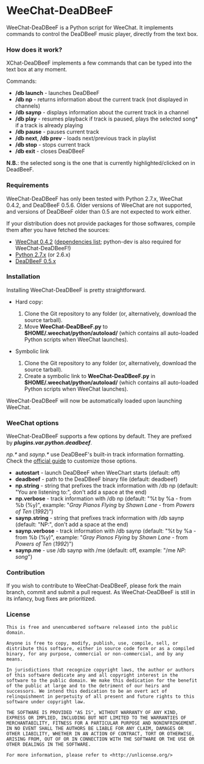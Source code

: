# WeeChat-DeaDBeeF
WeeChat-DeaDBeeF is a Python script for WeeChat. It implements commands to control the DeaDBeeF music player, directly from the text box.

###  How does it work?

XChat-DeaDBeeF implements a few commands that can be typed into the text box at any moment. 

Commands:

* **/db launch** - launches DeaDBeeF
* **/db np** - returns information about the current track (not displayed in channels)
* **/db saynp** - displays information about the current track in a channel
* **/db play** - resumes playback if track is paused, plays the selected song* if a track is already playing
* **/db pause** - pauses current track
* **/db next**, **/db prev** - loads next/previous track in playlist
* **/db stop** - stops current track
* **/db exit** - closes DeaDBeeF

**N.B.**: the selected song is the one that is currently highlighted/clicked on in DeadBeeF.

### Requirements

WeeChat-DeaDBeeF has only been tested with Python 2.7.x, WeeChat 0.4.2, and DeaDBeeF 0.5.6. Older versions of WeeChat are not supported, and versions of DeaDBeeF older than 0.5 are not expected to work either. 

If your distribution does not provide packages for those softwares, compile them after you have fetched the sources:

* [WeeChat 0.4.2](http://weechat.org/download "WeeChat :: download") ([dependencies list](http://www.weechat.org/files/doc/stable/weechat_user.en.html#source_package "Weechat :: User's Guide"); python-dev is also required for WeeChat-DeaDBeeF!)
* [Python 2.7.x](http://www.python.org/getit/ "Download Python") (or 2.6.x)
* [DeaDBeeF 0.5.x](http://deadbeef.sourceforge.net/download.html "DeaDBeeF - Ultimate Music Player For GNU/Linux")

### Installation

Installing WeeChat-DeaDBeeF is pretty straightforward.

* Hard copy:
    1. Clone the Git repository to any folder (or, alternatively, download the source tarball).
    2. Move **WeeChat-DeaDBeeF.py** to **$HOME/.weechat/python/autoload/** (which contains all auto-loaded Python scripts when WeeChat launches).

* Symbolic link
    1. Clone the Git repository to any folder (or, alternatively, download the source tarball).
    2. Create a symbolic link to **WeeChat-DeaDBeeF.py** in **$HOME/.weechat/python/autoload/** (which contains all auto-loaded Python scripts when WeeChat launches).

WeeChat-DeaDBeeF will now be automatically loaded upon launching WeeChat.

### WeeChat options

WeeChat-DeaDBeeF supports a few options by default. They are prefixed by **_plugins.var.python.deadbeef_**.

_np.*_ and _saynp.*_ use DeaDBeeF's built-in track information formatting. Check the [official guide](http://sourceforge.net/apps/mediawiki/deadbeef/index.php?title=Title_Formatting "SourceForge.net: Title Formatting - deadbeef") to customize those options.

* **autostart** - launch DeaDBeeF when WeeChart starts (default: off)
* **deadbeef** - path to the DeaDBeeF binary file (default: deadbeef)
* **np.string** - string that prefixes the track information with /db np (default: "You are listening to:", don't add a space at the end)
* **np.verbose** - track information with /db np (default: "%t by %a - from %b (%y)", example: "_Gray Pianos Flying_ by _Shawn Lane_ - from _Powers of Ten_ (_1992_)")
* **saynp.string** - string that prefixes track information with /db saynp (default: "NP:", don't add a space at the end)
* **saynp.verbose** - track information with /db saynp (default: "%t by %a - from %b (%y)", example: "_Gray Pianos Flying_ by _Shawn Lane_ - from _Powers of Ten_ (_1992_)")
* **saynp.me** - use /db saynp with /me (default: off, example: "/me _NP: song_")

### Contribution

If you wish to contribute to WeeChat-DeaDBeeF, please fork the main branch, commit and submit a pull request. As WeeChat-DeaDBeeF is still in its infancy, bug fixes are prioritized.

### License

```
This is free and unencumbered software released into the public domain.

Anyone is free to copy, modify, publish, use, compile, sell, or
distribute this software, either in source code form or as a compiled
binary, for any purpose, commercial or non-commercial, and by any
means.

In jurisdictions that recognize copyright laws, the author or authors
of this software dedicate any and all copyright interest in the
software to the public domain. We make this dedication for the benefit
of the public at large and to the detriment of our heirs and
successors. We intend this dedication to be an overt act of
relinquishment in perpetuity of all present and future rights to this
software under copyright law.

THE SOFTWARE IS PROVIDED "AS IS", WITHOUT WARRANTY OF ANY KIND,
EXPRESS OR IMPLIED, INCLUDING BUT NOT LIMITED TO THE WARRANTIES OF
MERCHANTABILITY, FITNESS FOR A PARTICULAR PURPOSE AND NONINFRINGEMENT.
IN NO EVENT SHALL THE AUTHORS BE LIABLE FOR ANY CLAIM, DAMAGES OR
OTHER LIABILITY, WHETHER IN AN ACTION OF CONTRACT, TORT OR OTHERWISE,
ARISING FROM, OUT OF OR IN CONNECTION WITH THE SOFTWARE OR THE USE OR
OTHER DEALINGS IN THE SOFTWARE.

For more information, please refer to <http://unlicense.org/>
```
